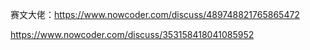 赛文大佬：https://www.nowcoder.com/discuss/489748821765865472

https://www.nowcoder.com/discuss/353158418041085952